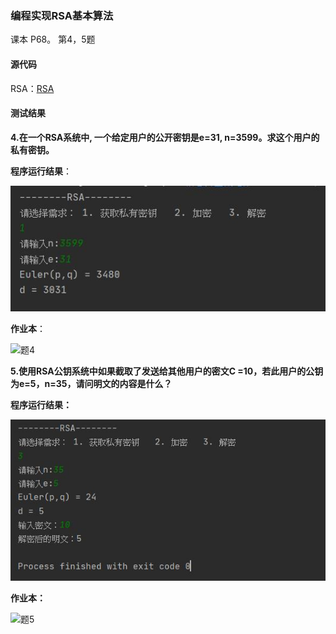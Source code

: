 ### 编程实现RSA基本算法 

课本 P68。 第4，5题 



#### 源代码

RSA：[RSA](src/RSA/RSA.java)



#### 测试结果

**4.在一个RSA系统中, 一个给定用户的公开密钥是e=31, n=3599。求这个用户的私有密钥。**

**程序运行结果**：

![习题4](image/习题4.jpg)

**作业本**：

![题4](image/题4.jpg)

**5.使用RSA公钥系统中如果截取了发送给其他用户的密文C =10，若此用户的公钥为e=5，n=35，请问明文的内容是什么？**

**程序运行结果：**

![习题5](image/习题5.jpg)

**作业本：**

![题5](image/题5.jpg)

